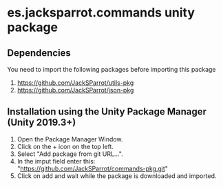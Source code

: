 # es.jacksparrot.commands unity package

## Dependencies
You need to import the following packages before importing this package
1. https://github.com/JackSParrot/utils-pkg
2. https://github.com/JackSParrot/json-pkg

## Installation using the Unity Package Manager (Unity 2019.3+)
1. Open the Package Manager Window. 
2. Click on the + icon on the top left.
3. Select "Add package from git URL...".
4. In the imput field enter this: "https://github.com/JackSParrot/commands-pkg.git"
5. Click on add and wait while the package is downloaded and imported.

